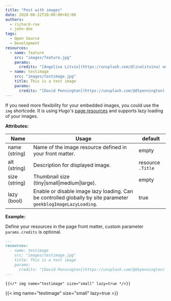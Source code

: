 ```yaml
---
title: "Post with images"
date: 2020-06-22T20:00:00+02:00
authors:
  - richard-roe
  - john-doe
tags:
  - Open Source
  - Development
resources:
  - name: feature
    src: "images/feature.jpg"
    params:
      credits: "[Angelina Litvin](https://unsplash.com/@linalitvina) on [Unsplash](https://unsplash.com/s/photos/writing)"
  - name: testimage
    src: "images/testimage.jpg"
    title: This is a test image
    params:
      credits: "[David Pennington](https://unsplash.com/@dtpennington) on [Unsplash](https://unsplash.com/s/photos/test)"
---
```


If you need more flexibility for your embedded images, you could use the `img` shortcode. It is using Hugo's
[page resources](https://gohugo.io/content-management/page-resources/) and supports lazy loading of your images.

**Attributes:**

| Name          | Usage                                                                                                          | default           |
| ------------- | -------------------------------------------------------------------------------------------------------------- | ----------------- |
| name (string) | Name of the image resource defined in your front matter.                                                       | empty             |
| alt (string)  | Description for displayed image.                                                                               | resource `.Title` |
| size (string) | Thumbnail size (tiny\|small\|medium\|large).                                                                   | empty             |
| lazy (bool)   | Enable or disable image lazy loading. Can be controlled globally by site parameter `geekblogImageLazyLoading`. | true              |

**Example:**

Define your resources in the page front matter, custom parameter `params.credits` is optional.

<!-- spellchecker-disable -->

```md
---
resources:
  - name: testimage
    src: "images/testimage.jpg"
    title: This is a test image
    params:
      credits: "[David Pennington](https://unsplash.com/@dtpennington) on [Unsplash](https://unsplash.com/s/photos/test)"
---

{{</* img name="testimage" size="small" lazy=true */>}}
```

<!-- spellchecker-enable -->

{{< img name="testimage" size="small" lazy=true >}}

